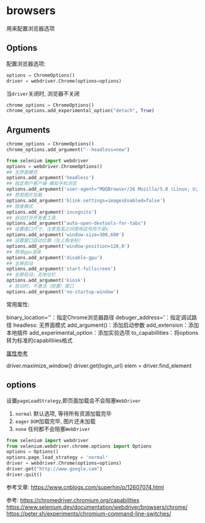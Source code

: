 # browsers

用来配置浏览器选项


## Options
配置浏览器选项:

```python
options = ChromeOptions()
driver = webdriver.Chrome(options=options)
```

当`driver`关闭时, 浏览器不关闭
```python
chrome_options = ChromeOptions()
chrome_options.add_experimental_option("detach", True)
```

## Arguments
```python
chrome_options = ChromeOptions()
chrome_options.add_argument("--headless=new")
```




```python
from selenium import webdriver
options = webdriver.ChromeOptions()
## 无界面模式
options.add_argument('headless')
## 指定用户客户端-模拟手机浏览
options.add_argument('user-agent="MQQBrowser/26 Mozilla/5.0 (Linux; U; Android 2.3.7; zh-cn; MB200 Build/GRJ22; CyanogenMod-7) AppleWebKit/533.1 (KHTML, like Gecko) Version/4.0 Mobile Safari/533.1"')
## 禁用图片加载
options.add_argument('blink-settings=imagesEnabled=false')
## 隐身模式
options.add_argument('incognito')
## 自动打开开发者工具
options.add_argument("auto-open-devtools-for-tabs")
## 设置窗口尺寸，注意宽高之间使用逗号而不是x
options.add_argument('window-size=300,600')
## 设置窗口启动位置（左上角坐标）
options.add_argument('window-position=120,0')
## 禁用gpu渲染
options.add_argument('disable-gpu')
## 全屏启动
options.add_argument('start-fullscreen')
## 全屏启动，无地址栏
options.add_argument('kiosk') 
 # 启动时，不激活（前置）窗口
options.add_argument('no-startup-window') 
```

常用属性:

binary_location=''：指定Chrome浏览器路径
debuger_address='：指定调试路径
headless: 无界面模式
add_argument()：添加启动参数
add_extension：添加本地插件
add_experimental_option：添加实验选项
to_capablilities：将options转为标准的capablitiies格式


[属性参考](http://www.assertselenium.com/java/list-of-chrome-driver-command-line-arguments/)


driver.maximize_window()
driver.get(login_url)
elem = driver.find_element


## options
设置`pageLoadStrategy`,即页面加载会不会阻塞`WebDriver`
1. `normal` 默认选项, 等待所有资源加载完毕
2. `eager`	`DOM`加载完毕, 图片还未加载
3. `none` 任何都不会阻塞`WebDriver`

```python
from selenium import webdriver
from selenium.webdriver.chrome.options import Options
options = Options()
options.page_load_strategy = 'normal'
driver = webdriver.Chrome(options=options)
driver.get("http://www.google.com")
driver.quit()
```


参考文章:
https://www.cnblogs.com/superhin/p/12607074.html

参考:
https://chromedriver.chromium.org/capabilities
https://www.selenium.dev/documentation/webdriver/browsers/chrome/
https://peter.sh/experiments/chromium-command-line-switches/